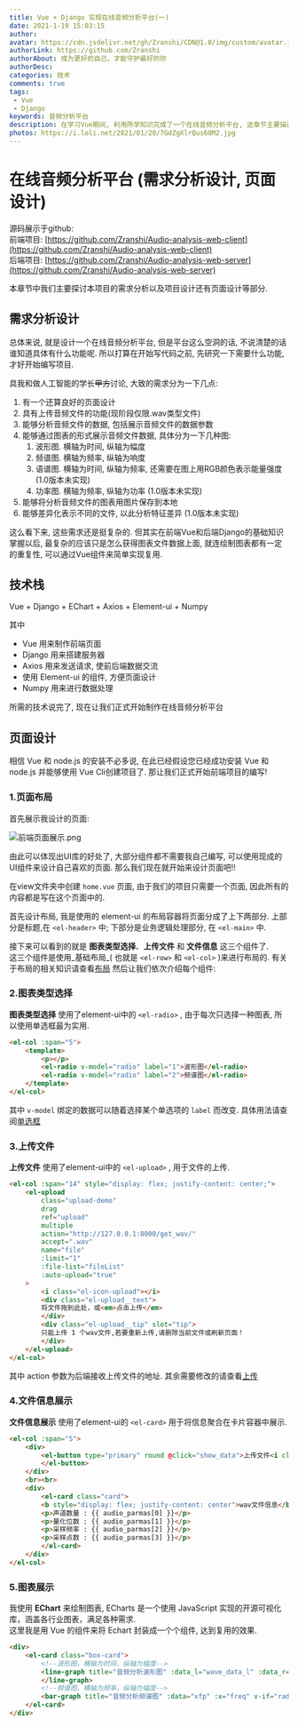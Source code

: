 ```yaml
---
title: Vue + Django 实现在线音频分析平台(一)
date: 2021-1-19 15:03:15
author: 
avatar: https://cdn.jsdelivr.net/gh/Zranshi/CDN@1.0/img/custom/avatar.jpg
authorLink: https://github.com/Zranshi
authorAbout: 成为更好的自己，才能守护最好的你
authorDesc: 
categories: 技术
comments: true
tags: 
 - Vue
 - Django
keywords: 音频分析平台
description: 在学习Vue期间, 利用所学知识完成了一个在线音频分析平台, 这章节主要描述的需求分析、运用的技术栈以及页面设计部分.
photos: https://i.loli.net/2021/01/20/7GdZgXlrQus6OM2.jpg
---
```



# 在线音频分析平台 (需求分析设计, 页面设计)

源码展示于github:  
前端项目: [https://github.com/Zranshi/Audio-analysis-web-client](https://github.com/Zranshi/Audio-analysis-web-client)  
后端项目: [https://github.com/Zranshi/Audio-analysis-web-server](https://github.com/Zranshi/Audio-analysis-web-server)

本章节中我们主要探讨本项目的需求分析以及项目设计还有页面设计等部分.

## 需求分析设计

总体来说, 就是设计一个在线音频分析平台, 但是平台这么空洞的话, 不说清楚的话谁知道具体有什么功能呢. 所以打算在开始写代码之前, 先研究一下需要什么功能, 才好开始编写项目.

具我和做人工智能的学长~~甲方~~讨论, 大致的需求分为一下几点:

1. 有一个还算良好的页面设计
2. 具有上传音频文件的功能(现阶段仅限.wav类型文件)
3. 能够分析音频文件的数据, 包括展示音频文件的数据参数
4. 能够通过图表的形式展示音频文件数据, 具体分为一下几种图:  
   1. 波形图. 横轴为时间, 纵轴为幅度
   2. 频谱图. 横轴为频率, 纵轴为响度
   3. 语谱图. 横轴为时间, 纵轴为频率, 还需要在图上用RGB颜色表示能量强度 (1.0版本未实现)
   4. 功率图. 横轴为频率, 纵轴为功率 (1.0版本未实现)
5. 能够将分析音频文件的图表用图片保存到本地
6. 能够差异化表示不同的文件, 以此分析特征差异 (1.0版本未实现)

这么看下来, 这些需求还是挺复杂的. 但其实在前端Vue和后端Django的基础知识掌握以后, 最复杂的应该只是怎么获得图表文件数据上面, 就连绘制图表都有一定的重复性, 可以通过Vue组件来简单实现复用.

## 技术栈

Vue + Django + EChart + Axios + Element-ui + Numpy

其中  

- Vue 用来制作前端页面
- Django 用来搭建服务器  
- Axios 用来发送请求, 使前后端数据交流  
- 使用 Element-ui 的组件, 方便页面设计
- Numpy 用来进行数据处理

所需的技术说完了, 现在让我们正式开始制作在线音频分析平台

## 页面设计

相信 Vue 和 node.js 的安装不必多说, 在此已经假设您已经成功安装 Vue 和 node.js 并能够使用 Vue Cli创建项目了.
那让我们正式开始前端项目的编写!

### 1.页面布局

首先展示我设计的页面:

![前端页面展示.png](https://i.loli.net/2021/01/19/JuYqart8QhFmDWc.png)

由此可以体现出UI库的好处了, 大部分组件都不需要我自己编写, 可以使用现成的UI组件来设计自己喜欢的页面. 那么我们现在就开始来设计页面吧!!

在view文件夹中创建 `home.vue` 页面, 由于我们的项目只需要一个页面, 因此所有的内容都是写在这个页面中的.

首先设计布局, 我是使用的 element-ui 的布局容器将页面分成了上下两部分. 上部分是标题,在 `<el-header>` 中; 下部分是业务逻辑处理部分, 在 `<el-main>` 中.

接下来可以看到的就是 __图表类型选择__、__上传文件__ 和 __文件信息__ 这三个组件了.  
这三个组件是使用_基础布局_( 也就是 `<el-row>` 和 `<el-col>` )来进行布局的.
有关于布局的相关知识请查看[布局](https://element.eleme.cn/#/zh-CN/component/layout)
然后让我们依次介绍每个组件:

### 2.图表类型选择

__图表类型选择__ 使用了element-ui中的 `<el-radio>` , 由于每次只选择一种图表, 所以使用单选框最为实用.  

```html
<el-col :span="5">
    <template>
        <p></p>
        <el-radio v-model="radio" label="1">波形图</el-radio>
        <el-radio v-model="radio" label="2">频谱图</el-radio>
    </template>
</el-col>
```

其中 `v-model` 绑定的数据可以随着选择某个单选项的 `label` 而改变. 具体用法请查阅[单选框](https://element.eleme.cn/#/zh-CN/component/radio)

### 3.上传文件

__上传文件__ 使用了element-ui中的 `<el-upload>` , 用于文件的上传.  

```html
<el-col :span="14" style="display: flex; justify-content: center;">
    <el-upload
        class="upload-demo"
        drag
        ref="upload"
        multiple
        action="http://127.0.0.1:8000/get_wav/"
        accept=".wav"
        name="file"
        :limit="1"
        :file-list="fileList"
        :auto-upload="true"
    >
        <i class="el-icon-upload"></i>
        <div class="el-upload__text">
        将文件拖到此处，或<em>点击上传</em>
        </div>
        <div class="el-upload__tip" slot="tip">
        只能上传 1 个wav文件,若要重新上传,请删除当前文件或刷新页面！
        </div>
    </el-upload>
</el-col>
```

其中 action 参数为后端接收上传文件的地址. 其余需要修改的请查看[上传](https://element.eleme.cn/#/zh-CN/component/upload)

### 4.文件信息展示

__文件信息展示__ 使用了element-ui的 `<el-card>` 用于将信息聚合在卡片容器中展示.  

```html
<el-col :span="5">
    <div>
        <el-button type="primary" round @click="show_data">上传文件<i class="el-icon-upload el-icon--right"></i>
        </el-button>
    </div>
    <br><br>
    <div>
        <el-card class="card">
        <b style="display: flex; justify-content: center">wav文件信息</b>
        <p>声道数量 : {{ audio_parmas[0] }}</p>
        <p>量化位数 : {{ audio_parmas[1] }}</p>
        <p>采样频率 : {{ audio_parmas[2] }}</p>
        <p>采样点数 : {{ audio_parmas[3] }}</p>
        </el-card>
    </div>
</el-col>
```

### 5.图表展示

我使用 __EChart__ 来绘制图表, ECharts 是一个使用 JavaScript 实现的开源可视化库，涵盖各行业图表，满足各种需求.  
这里我是用 Vue 的组件来将 Echart 封装成一个个组件, 达到复用的效果.

```html
<div>
    <el-card class="box-card">
        <!--波形图，横轴为时间，纵轴为幅度-->
        <line-graph title="音频分析波形图" :data_l="wave_data_l" :data_r="wave_data_r" :x="x" v-if="radio === '1'">
        </line-graph>
        <!--频谱图，横轴为频率，纵轴为幅度-->
        <bar-graph title="音频分析频谱图" :data="xfp" :x="freq" v-if="radio === '2'"></bar-graph>
    </el-card>
</div>
```
